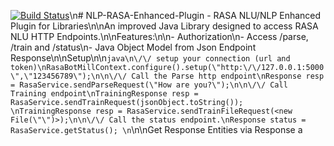 [![Build Status](https:\/\/travis-ci.org\/knapsack01\/nlp-rasa-enhanced-plugin.svg?branch=master)](https:\/\/travis-ci.org\/knapsack01\/nlp-rasa-enhanced-plugin)\n# NLP-RASA-Enhanced-Plugin - RASA NLU/NLP Enhanced Plugin for Libraries\n\nAn improved Java Library designed to access RASA NLU HTTP Endpoints.\n\nFeatures:\n\n- Authorization\n- Access \/parse, \/train and \/status\n- Java Object Model from Json Endpoint Response\n\nSetup\n\n```java\n\/\/ setup your connection (url and token)\nRasaBotMillContext.configure().setup(\"http:\/\/127.0.0.1:5000\",\"123456789\");\n\n\/\/ Call the Parse http endpoint\nResponse resp = RasaService.sendParseRequest(\"How are you?\");\n\n\/\/ Call Training endpoint\nTrainingResponse resp = RasaService.sendTrainRequest(jsonObject.toString()); \nTrainingResponse resp = RasaService.sendTrainFileRequest(<new File(\"\")>);\n\n\/\/ Call the status endpoint.\nResponse status = RasaService.getStatus(); \n```\n\nGet Response Entities via Response a